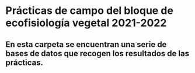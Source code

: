 # Prácticas de campo del bloque de ecofisiología vegetal 2021-2022

## En esta carpeta se encuentran una serie de bases de datos que recogen los resultados de las prácticas.
